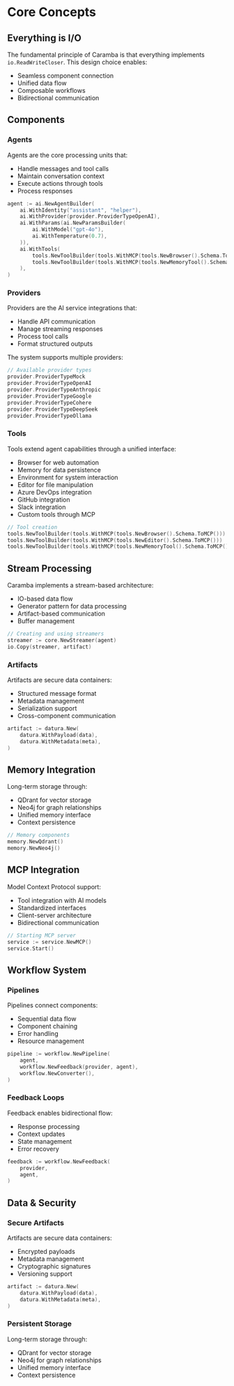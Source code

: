 # Core Concepts

## Everything is I/O

The fundamental principle of Caramba is that everything implements `io.ReadWriteCloser`. This design choice enables:

- Seamless component connection
- Unified data flow
- Composable workflows
- Bidirectional communication

## Components

### Agents

Agents are the core processing units that:

- Handle messages and tool calls
- Maintain conversation context
- Execute actions through tools
- Process responses

```go
agent := ai.NewAgentBuilder(
    ai.WithIdentity("assistant", "helper"),
    ai.WithProvider(provider.ProviderTypeOpenAI),
    ai.WithParams(ai.NewParamsBuilder(
        ai.WithModel("gpt-4o"),
        ai.WithTemperature(0.7),
    )),
    ai.WithTools(
        tools.NewToolBuilder(tools.WithMCP(tools.NewBrowser().Schema.ToMCP())),
        tools.NewToolBuilder(tools.WithMCP(tools.NewMemoryTool().Schema.ToMCP())),
    ),
)
```

### Providers

Providers are the AI service integrations that:

- Handle API communication
- Manage streaming responses
- Process tool calls
- Format structured outputs

The system supports multiple providers:

```go
// Available provider types
provider.ProviderTypeMock
provider.ProviderTypeOpenAI
provider.ProviderTypeAnthropic
provider.ProviderTypeGoogle
provider.ProviderTypeCohere
provider.ProviderTypeDeepSeek
provider.ProviderTypeOllama
```

### Tools

Tools extend agent capabilities through a unified interface:

- Browser for web automation
- Memory for data persistence
- Environment for system interaction
- Editor for file manipulation
- Azure DevOps integration
- GitHub integration
- Slack integration
- Custom tools through MCP

```go
// Tool creation
tools.NewToolBuilder(tools.WithMCP(tools.NewBrowser().Schema.ToMCP()))
tools.NewToolBuilder(tools.WithMCP(tools.NewEditor().Schema.ToMCP()))
tools.NewToolBuilder(tools.WithMCP(tools.NewMemoryTool().Schema.ToMCP()))
```

## Stream Processing

Caramba implements a stream-based architecture:

- IO-based data flow
- Generator pattern for data processing
- Artifact-based communication
- Buffer management

```go
// Creating and using streamers
streamer := core.NewStreamer(agent)
io.Copy(streamer, artifact)
```

### Artifacts

Artifacts are secure data containers:

- Structured message format
- Metadata management
- Serialization support
- Cross-component communication

```go
artifact := datura.New(
    datura.WithPayload(data),
    datura.WithMetadata(meta),
)
```

## Memory Integration

Long-term storage through:

- QDrant for vector storage
- Neo4j for graph relationships
- Unified memory interface
- Context persistence

```go
// Memory components
memory.NewQdrant()
memory.NewNeo4j()
```

## MCP Integration

Model Context Protocol support:

- Tool integration with AI models
- Standardized interfaces
- Client-server architecture
- Bidirectional communication

```go
// Starting MCP server
service := service.NewMCP()
service.Start()
```

## Workflow System

### Pipelines

Pipelines connect components:

- Sequential data flow
- Component chaining
- Error handling
- Resource management

```go
pipeline := workflow.NewPipeline(
    agent,
    workflow.NewFeedback(provider, agent),
    workflow.NewConverter(),
)
```

### Feedback Loops

Feedback enables bidirectional flow:

- Response processing
- Context updates
- State management
- Error recovery

```go
feedback := workflow.NewFeedback(
    provider,
    agent,
)
```

## Data & Security

### Secure Artifacts

Artifacts are secure data containers:

- Encrypted payloads
- Metadata management
- Cryptographic signatures
- Versioning support

```go
artifact := datura.New(
    datura.WithPayload(data),
    datura.WithMetadata(meta),
)
```

### Persistent Storage

Long-term storage through:

- QDrant for vector storage
- Neo4j for graph relationships
- Unified memory interface
- Context persistence
